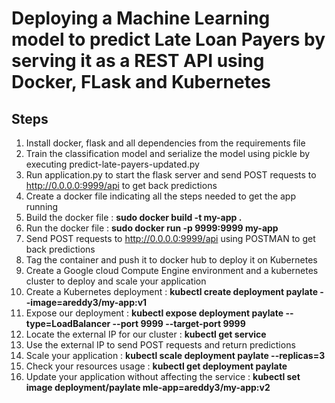 # Deploying a Machine Learning model to predict Late Loan Payers by serving it as a REST API using Docker, FLask and Kubernetes

## Steps

1. Install docker, flask and all dependencies from the requirements file
2. Train the classification model and serialize the model using pickle by executing predict-late-payers-updated.py
3. Run application.py to start the flask server and send POST requests to http://0.0.0.0:9999/api to get back predictions
4. Create a docker file indicating all the steps needed to get the app running
5. Build the docker file : **sudo docker build -t my-app .**
6. Run the docker file : **sudo docker run -p 9999:9999 my-app**
7. Send POST requests to http://0.0.0.0:9999/api using POSTMAN to get back predictions
8. Tag the container and push it to docker hub to deploy it on Kubernetes
9. Create a Google cloud Compute Engine environment and a kubernetes cluster to deploy and scale your application
10. Create a Kubernetes deployment : **kubectl create deployment paylate --image=areddy3/my-app:v1**
11. Expose our deployment : **kubectl expose deployment paylate --type=LoadBalancer --port 9999 --target-port 9999**
12. Locate the external IP for our cluster : **kubectl get service**
13. Use the external IP to send POST requests and return predictions
14. Scale your application : **kubectl scale deployment paylate --replicas=3**
15. Check your resources usage : **kubectl get deployment paylate**
15. Update your application without affecting the service : **kubectl set image deployment/paylate mle-app=areddy3/my-app:v2**


